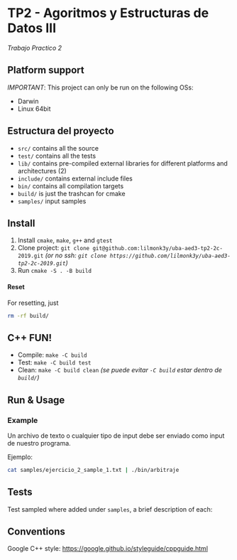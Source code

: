 # TP2 - Agoritmos y Estructuras de Datos III
_Trabajo Practico 2_

## Platform support
*IMPORTANT*: This project can only be run on the following OSs:
 - Darwin
 - Linux 64bit

## Estructura del proyecto

 - `src/` contains all the source
 - `test/` contains all the tests
 - `lib/` contains pre-compiled external libraries for different platforms and architectures (2)
 - `include/` contains external include files
 - `bin/` contains all compilation targets
 - `build/` is just the trashcan for cmake
 - `samples/` input samples

## Install
1) Install `cmake`, `make`, `g++` and `gtest` 
2) Clone project: `git clone git@github.com:lilmonk3y/uba-aed3-tp2-2c-2019.git` 
_(or no ssh: `git clone https://github.com/lilmonk3y/uba-aed3-tp2-2c-2019.git`)_ 
3) Run `cmake -S . -B build`

#### Reset
For resetting, just
```bash
rm -rf build/
```

## C++ FUN!
- Compile: `make -C build`
- Test: `make -C build test`
- Clean: `make -C build clean`
_(se puede evitar `-C build` estar dentro de `build/`)_

## Run & Usage
### Example
Un archivo de texto o cualquier tipo de input debe ser enviado como input de nuestro programa.

Ejemplo:
```bash
cat samples/ejercicio_2_sample_1.txt | ./bin/arbitraje
```

## Tests
Test sampled where added under `samples`, a brief description of each:

## Conventions
Google C++ style: <https://google.github.io/styleguide/cppguide.html>
